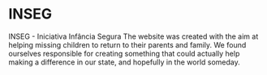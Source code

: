 # INSEG
INSEG - Iniciativa Infância Segura The website was created with the aim at helping missing children to return to their parents and family. We found ourselves responsible for creating something that could actually help making a difference in our state, and hopefully in the world someday.
